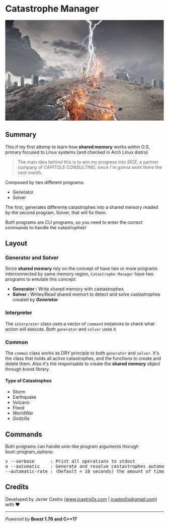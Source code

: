 # Catastrophe Manager
![screenshot](catastrophe.jpg)

## Summary
This if my first attemp to learn how **shared memory** works within O.S, primary focused to Linux systems (and checked in Arch Linux distro)

> The main idea behind this is to aim my progress into _SICE_, a partner company of _CAPITOLE CONSULTING_, since I'm gonna work there the next month.

Composed by two different programs:
- Generator
- Solver

The first, generates differente catastrophes into a shared memory readed by the second program, Solver, that will fix them.

Both programs are CLI programs, so you need to enter the correct commands to handle the catastrophes!

## Layout
### Generator and Solver
Since **shared memory** rely on the concept of have two or more programs interconnected by same memory region, `Catastrophe Manager` have two programs to emulate this concept:
- **Generator :** Write shared memory with castastrophes 
- **Solver    :** Writes/Read shared memort to detect and solve castastrophes created by ___Generator___

### Interpreter
The `interpreter` class uses a vector of `command` instances to check what action will execute. Both `generator` and `solver` uses it.

### Common
The `common` class works as DRY principle to both `generator` and `solver`. 
It's the class that holds all active catastrophes, and the functions to create and delete them.
Also  it's the responsable to create the **shared memory** object through boost library.

#### Type of Catastrophes
- Storm     
- Earthquake
- Volcano
- Flood
- WorldWar
- Godzilla

## Commands
Both programs can handle unix-like program arguments thorugh boot::program_options:

<pre>
v --verbose      : Print all operations to stdout
a --automatic    : Generate and resolve castastrophes automatically
--automatic-rate : (Default = 10 seconds) the amount of time to generate/resolve when --automatic flag are setted
</pre>

## Credits
Developed by Javier Castro (www.jcastro0x.com | jcastro0x@gmail.com) with ❤️


---

_Powered by_ 
**Boost 1.76 and C++17**
